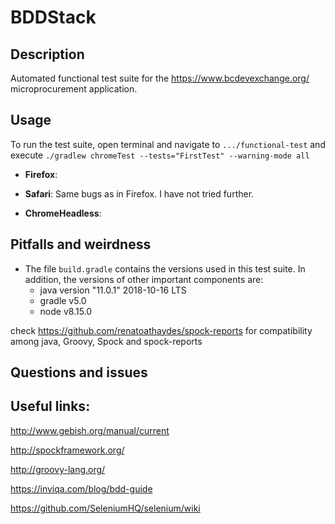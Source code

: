 # BDDStack

## Description

Automated functional test suite for the https://www.bcdevexchange.org/ microprocurement application. 





## Usage
To run the test suite, open terminal and navigate to `.../functional-test` and execute 
`./gradlew chromeTest --tests="FirstTest" --warning-mode all`


- **Firefox**: 

- **Safari**: Same bugs as in Firefox. I have not tried further.

- **ChromeHeadless**:


## Pitfalls and weirdness




- The file `build.gradle` contains the versions used in this test suite.
In addition, the versions of other important components are:
   - java version "11.0.1" 2018-10-16 LTS
   - gradle v5.0
   - node v8.15.0

check https://github.com/renatoathaydes/spock-reports for compatibility among java, Groovy, Spock and spock-reports


## Questions and issues



## Useful links:

<http://www.gebish.org/manual/current>

<http://spockframework.org/>

<http://groovy-lang.org/>

<https://inviqa.com/blog/bdd-guide>

<https://github.com/SeleniumHQ/selenium/wiki>



